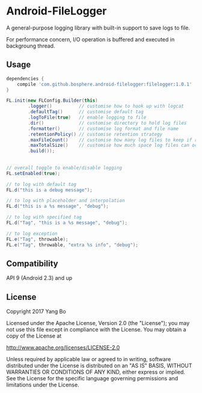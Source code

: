 
Android-FileLogger
============================

A general-purpose logging library with built-in support to save logs to file.

For performance concern, I/O operation is buffered and executed in backgroung thread.


Usage
-----
```gradle
dependencies {
    compile 'com.github.bosphere.android-filelogger:filelogger:1.0.1'
}
```

```java
FL.init(new FLConfig.Builder(this)
        .logger()          // customise how to hook up with logcat
        .defaultTag()      // customise default tag
        .logToFile(true)   // enable logging to file
        .dir()             // customise directory to hold log files
        .formatter()       // customise log format and file name
        .retentionPolicy() // customise retention strategy
        .maxFileCount()    // customise how many log files to keep if retention by file count
        .maxTotalSize()    // customise how much space log files can occupy if retention by total size
        .build());
        
        
// overall toggle to enable/disable logging
FL.setEnabled(true);

// to log with default tag
FL.d("this is a debug message");

// to log with placeholder and interpolation
FL.d("this is a %s message", "debug");

// to log with specified tag
FL.d("Tag", "this is a %s message", "debug");

// to log exception
FL.e("Tag", throwable);
FL.e("Tag", throwable, "extra %s info", "debug");

```

Compatibility
-------------

API 9 (Android 2.3) and up

License
-------

Copyright 2017 Yang Bo

Licensed under the Apache License, Version 2.0 (the "License");
you may not use this file except in compliance with the License.
You may obtain a copy of the License at

   http://www.apache.org/licenses/LICENSE-2.0

Unless required by applicable law or agreed to in writing, software
distributed under the License is distributed on an "AS IS" BASIS,
WITHOUT WARRANTIES OR CONDITIONS OF ANY KIND, either express or implied.
See the License for the specific language governing permissions and
limitations under the License.

